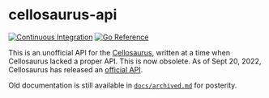 # cellosaurus-api

[![Continuous Integration](https://github.com/assefamaru/cellosaurus-api/actions/workflows/ci.yml/badge.svg)](https://github.com/assefamaru/cellosaurus-api/actions/workflows/ci.yml)
[![Go Reference](https://pkg.go.dev/badge/github.com/assefamaru/cellosaurus-api.svg)](https://pkg.go.dev/github.com/assefamaru/cellosaurus-api)

This is an unofficial API for the [Cellosaurus](https://www.cellosaurus.org),
written at a time when Cellosaurus lacked a proper API. This is now obsolete. As
of Sept 20, 2022, Cellosaurus has released an
[official API](https://api.cellosaurus.org).

Old documentation is still available in [`docs/archived.md`](/docs/archived.md)
for posterity.
